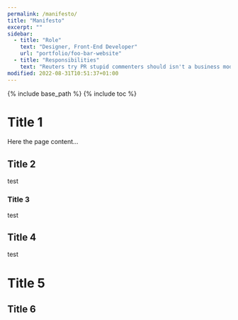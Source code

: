 ```yaml
---
permalink: /manifesto/
title: "Manifesto"
excerpt: ""
sidebar:
  - title: "Role"
    text: "Designer, Front-End Developer"
	url: "portfolio/foo-bar-website"
  - title: "Responsibilities"
    text: "Reuters try PR stupid commenters should isn't a business model"
modified: 2022-08-31T10:51:37+01:00
---
```


{% include base_path %}
{% include toc %}

# Title 1

Here the page content...

## Title 2

test

### Title 3

test

## Title 4

test

# Title 5

## Title 6
